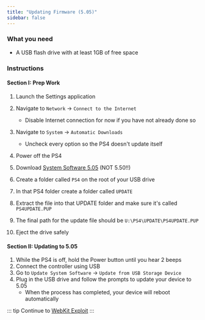 ```yaml
---
title: "Updating Firmware (5.05)"
sidebar: false
---
```


### What you need

* A USB flash drive with at least 1GB of free space

### Instructions

#### Section I: Prep Work

1. Launch the Settings application
1. Navigate to `Network` -> `Connect to the Internet`
    + Disable Internet connection for now if you have not already done so
1. Navigate to `System` -> `Automatic Downloads`
    + Uncheck every option so the PS4 doesn't update itself
1. Power off the PS4

1. Download [System Software 5.05](https://darksoftware.xyz/PS4/FWlist) (NOT 5.50!!)
1. Create a folder called `PS4` on the root of your USB drive
1. In that PS4 folder create a folder called `UPDATE`
1. Extract the file into that UPDATE folder and make sure it's called `PS4UPDATE.PUP`
1. The final path for the update file should be `U:\PS4\UPDATE\PS4UPDATE.PUP`
1. Eject the drive safely

#### Section II: Updating to 5.05

1. While the PS4 is off, hold the Power button until you hear 2 beeps
1. Connect the controller using USB
1. Go to `Update System Software` -> `Update from USB Storage Device`
1. Plug in the USB drive and follow the prompts to update your device to 5.05
    + When the process has completed, your device will reboot automatically

::: tip
Continue to [WebKit Exploit](webkit-exploit)
:::
